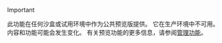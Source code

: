 > [!IMPORTANT]
> 此功能在任何沙盒或试用环境中作为公共预览版提供。 它在生产环境中不可用。 内容和功能可能会发生变化。 有关预览功能的更多信息，请参阅[管理功能](../hr-admin-manage-features.md)。